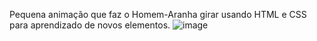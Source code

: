 Pequena animação que faz o Homem-Aranha girar usando HTML e CSS para aprendizado de novos elementos.
![image](https://github.com/elidagouv/animation_spider/assets/101360381/fe5173e9-1dfa-42c8-b9d0-d906b56503e0)
